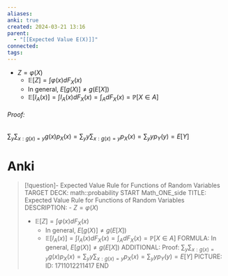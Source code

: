 ```yaml
---
aliases: 
anki: true
created: 2024-03-21 13:16
parent:
  - "[[Expected Value E(X)]]"
connected: 
tags:
---
```


- $Z = \varphi(X)$
	- $\mathbb{E}[Z] = \int \varphi(x) dF_X(x)$
	- In general, $E[g(X)] \neq g(E[X])$
	- $\mathbb{E}[I_A(x)] = \int I_A(x) dF_X(x) = \int_A dF_X(x) = \mathbb{P}[X \in A]$

###### Proof:
$\sum_y \sum_{x:g(x)=y} g(x) p_X(x) = \sum_y y \sum_{x:g(x)=y} p_X(x) = \sum_y y p_Y(y) = E[Y]$


# Anki
> [!question]- Expected Value Rule for Functions of Random Variables
TARGET DECK: math::probability
START
Math_ONE_side
TITLE: Expected Value Rule for Functions of Random Variables
DESCRIPTION: - $Z = \varphi(X)$
> - $\mathbb{E}[Z] = \int \varphi(x) dF_X(x)$
> 	- In general, $E[g(X)] \neq g(E[X])$
> 	- $\mathbb{E}[I_A(x)] = \int I_A(x) dF_X(x) = \int_A dF_X(x) = \mathbb{P}[X \in A]$
FORMULA: In general, $E[g(X)] \neq g(E[X])$
ADDITIONAL: Proof:
> $\sum_y \sum_{x:g(x)=y} g(x) p_X(x) = \sum_y y \sum_{x:g(x)=y} p_X(x) = \sum_y y p_Y(y) = E[Y]$
PICTURE:
ID: 1711012211417
END
